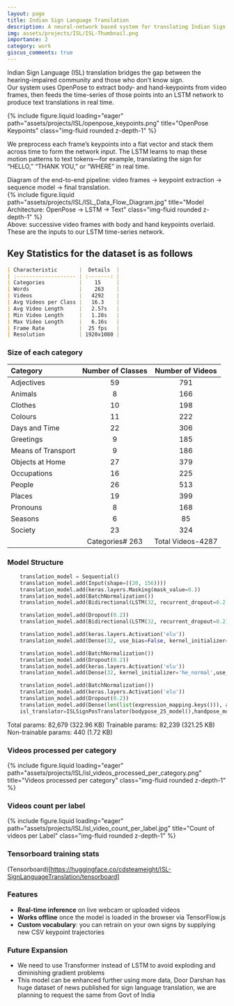 ```yaml
---
layout: page
title: Indian Sign Language Translation
description: A neural-network based system for translating Indian Sign Language using OpenPose keypoints and LSTM.
img: assets/projects/ISL/ISL-Thumbnail.png
importance: 2
category: work
giscus_comments: true
---
```


Indian Sign Language (ISL) translation bridges the gap between the hearing-impaired community and those who don’t know sign.  
Our system uses OpenPose to extract body‐ and hand-keypoints from video frames, then feeds the time-series of those points into an LSTM network to produce text translations in real time.

<div class="row">
  <div class="col-sm mt-3 mt-md-0">
    {% include figure.liquid loading="eager" path="assets/projects/ISL/openpose_keypoints.png" title="OpenPose Keypoints" class="img-fluid rounded z-depth-1" %}
  </div>
</div>

We preprocess each frame’s keypoints into a flat vector and stack them across time to form the network input. The LSTM learns to map these motion patterns to text tokens—for example, translating the sign for “HELLO,” “THANK YOU,” or “WHERE” in real time.

<div class="caption">
  Diagram of the end-to-end pipeline: video frames → keypoint extraction → sequence model → final translation.
</div>
<div class="row justify-content-sm-center">
  <div class="col-sm-8 mt-3 mt-md-0">
    {% include figure.liquid path="assets/projects/ISL/ISL_Data_Flow_Diagram.jpg" title="Model Architecture: OpenPose → LSTM → Text" class="img-fluid rounded z-depth-1" %}
  </div>
</div>
<div class="caption">
  Above: successive video frames with body and hand keypoints overlaid. These are the inputs to our LSTM time-series network.
</div>

## Key Statistics for the dataset is as follows

```markdown
| Characteristic       |  Details  |
| :------------------- | :-------: |
| Categories           |    15     |
| Words                |    263    |
| Videos               |   4292    |
| Avg Videos per Class |   16.3    |
| Avg Video Length     |   2.57s   |
| Min Video Length     |   1.28s   |
| Max Video Length     |   6.16s   |
| Frame Rate           |  25 fps   |
| Resolution           | 1920x1080 |
```

### Size of each category

| Category           | Number of Classes | Number of Videos  |
| :----------------- | :---------------: | :---------------: |
| Adjectives         |        59         |        791        |
| Animals            |         8         |        166        |
| Clothes            |        10         |        198        |
| Colours            |        11         |        222        |
| Days and Time      |        22         |        306        |
| Greetings          |         9         |        185        |
| Means of Transport |         9         |        186        |
| Objects at Home    |        27         |        379        |
| Occupations        |        16         |        225        |
| People             |        26         |        513        |
| Places             |        19         |        399        |
| Pronouns           |         8         |        168        |
| Seasons            |         6         |        85         |
| Society            |        23         |        324        |
|                    |  Categories# 263  | Total Videos-4287 |

### Model Structure

```python
    translation_model = Sequential()
    translation_model.add(Input(shape=((20, 156))))
    translation_model.add(keras.layers.Masking(mask_value=0.))
    translation_model.add(BatchNormalization())
    translation_model.add(Bidirectional(LSTM(32, recurrent_dropout=0.2, return_sequences=True)))

    translation_model.add(Dropout(0.2))
    translation_model.add(Bidirectional(LSTM(32, recurrent_dropout=0.2)))

    translation_model.add(keras.layers.Activation('elu'))
    translation_model.add(Dense(32, use_bias=False, kernel_initializer='he_normal'))

    translation_model.add(BatchNormalization())
    translation_model.add(Dropout(0.2))
    translation_model.add(keras.layers.Activation('elu'))
    translation_model.add(Dense(32, kernel_initializer='he_normal',use_bias=False))

    translation_model.add(BatchNormalization())
    translation_model.add(keras.layers.Activation('elu'))
    translation_model.add(Dropout(0.2))
    translation_model.add(Dense(len(list(expression_mapping.keys())), activation='softmax'))
    isl_translator=ISLSignPosTranslator(bodypose_25_model(),handpose_model(), translation_model)
```

Total params: 82,679 (322.96 KB)
Trainable params: 82,239 (321.25 KB)
Non-trainable params: 440 (1.72 KB)

### Videos processed per category

<div class="row">
  <div class="col-sm mt-3 mt-md-0">
    {% include figure.liquid loading="eager" path="assets/projects/ISL/isl_videos_processed_per_category.png" title="Videos processed per category" class="img-fluid rounded z-depth-1" %}
  </div>
</div>

### Videos count per label

<div class="row">
  <div class="col-sm mt-3 mt-md-0">
    {% include figure.liquid loading="eager" path="assets/projects/ISL/isl_video_count_per_label.jpg" title="Count of videos per Label" class="img-fluid rounded z-depth-1" %}
  </div>
</div>

### Tensorboard training stats

(Tensorboard)[https://huggingface.co/cdsteameight/ISL-SignLanguageTranslation/tensorboard]

### Features

- **Real-time inference** on live webcam or uploaded videos
- **Works offline** once the model is loaded in the browser via TensorFlow.js
- **Custom vocabulary**: you can retrain on your own signs by supplying new CSV keypoint trajectories

### Future Expansion

- We need to use Transformer instead of LSTM to avoid exploding and diminishing gradient problems
- This model can be enhanced further using more data, Door Darshan has huge dataset of news published for sign language translation, we are planning to request the same from Govt of India
